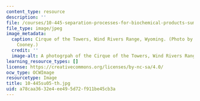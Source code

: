 ```yaml
---
content_type: resource
description: ''
file: /courses/10-445-separation-processes-for-biochemical-products-summer-2005/a78caa3632e4ee495d72f911be45cb3a_10-445su05-th.jpg
file_type: image/jpeg
image_metadata:
  caption: Cirque of the Towers, Wind Rivers Range, Wyoming. (Photo by Prof. Charles
    Cooney.)
  credit: ''
  image-alt: A photogrpah of the Cirque of the Towers, Wind Rivers Range, Wyoming.
learning_resource_types: []
license: https://creativecommons.org/licenses/by-nc-sa/4.0/
ocw_type: OCWImage
resourcetype: Image
title: 10-445su05-th.jpg
uid: a78caa36-32e4-ee49-5d72-f911be45cb3a
---
```

